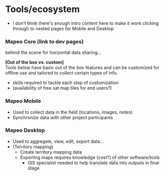 # Tools/ecosystem

* I don't think there's enough intro content here to make it work clicking through to nested pages for Mobile and Desktop

### Mapeo Core \(link to dev pages\)

behind the scene for horizontal data sharing...

**\[Out of the box vs. custom\]**  
Tools below have basic out of the box features and can be customized for offline use and tailored to collect certain types of info.

* skills required to tackle each step of customization
* \(availability of free sat map tiles for end users?\)



### Mapeo Mobile

* Used to collect data in the field \(locations, images, notes\)
* Synchronize data with other project participants

### Mapeo Desktop

* Used to aggregate, view, edit, export data...
* \(Territory mapping\)
  * Create territory mapping data
  * Exporting maps requires knowledge \(cost?\) of other software/tools
    * GIS specialist needed to help translate data into outputs in final stage





